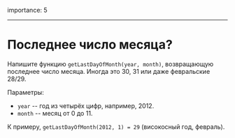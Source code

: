 importance: 5

---

# Последнее число месяца?

Напишите функцию `getLastDayOfMonth(year, month)`, возвращающую последнее число месяца. Иногда это 30, 31 или даже февральские 28/29.

Параметры:

- `year` -- год из четырёх цифр, например, 2012.
- `month` -- месяц от 0 до 11.

К примеру, `getLastDayOfMonth(2012, 1) = 29` (високосный год, февраль).
